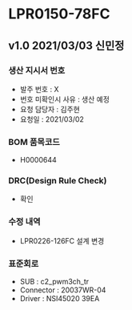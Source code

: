 # LPR0150-78FC

## v1.0 2021/03/03 신민정

### 생산 지시서 번호
* 발주 번호 : X
* 번호 미확인시 사유 : 생산 예정
* 요청 담당자 : 김주현
* 요청일 : 2021/03/02

###  BOM 품목코드
* H0000644

### DRC(Design Rule Check)
* 확인

### 수정 내역
* LPR0226-126FC 설계 변경

### 표준회로
* SUB : c2_pwm3ch_tr
* Connector : 20037WR-04
* Driver : NSI45020 39EA
